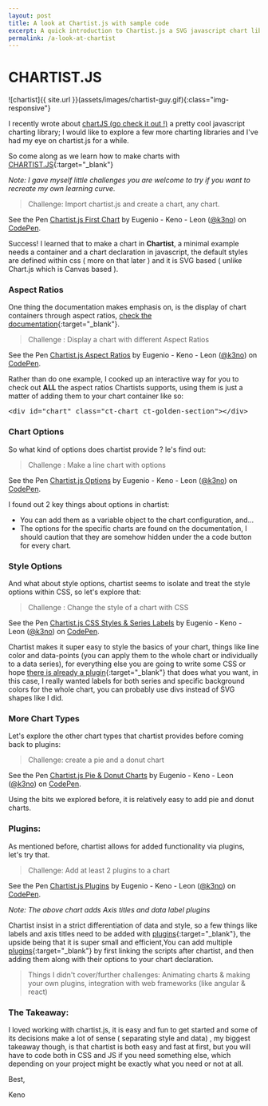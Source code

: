 ```yaml
---
layout: post
title: A look at Chartist.js with sample code
excerpt: A quick introduction to Chartist.js a SVG javascript chart library, come do some charts !
permalink: /a-look-at-chartist
---
```


<h1>CHARTIST.JS</h1>
![chartist]{{ site.url }}(assets/images/chartist-guy.gif){:class="img-responsive"}

I recently wrote about [chartJS (go check it out !)](/getting-started-with-chartjs) a pretty cool javascript charting library; I would like to explore a few more charting libraries and I've had my eye on chartist.js for a while.

So come along as we learn how to make charts with [CHARTIST.JS](https://gionkunz.github.io/chartist-js/){:target="_blank"}

<i>Note: I gave myself little challenges you are welcome to try if you want to recreate my own learning curve.</i>


>Challenge: Import chartist.js and create a chart, any chart.

<p data-height="360" data-theme-id="0" data-slug-hash="XjAJOA" data-default-tab="js,result" data-user="k3no" data-embed-version="2" class="codepen">See the Pen <a href="http://codepen.io/k3no/pen/XjAJOA/">Chartist.js First Chart</a> by Eugenio - Keno -  Leon (<a href="http://codepen.io/k3no">@k3no</a>) on <a href="http://codepen.io">CodePen</a>.</p>
<script async src="//assets.codepen.io/assets/embed/ei.js"></script>

Success! I learned that to make a chart in **Chartist**, a minimal example needs a container and a chart declaration in javascript, the default styles are defined within css ( more on that later ) and it is SVG based  ( unlike Chart.js which is Canvas based ).

<h3>Aspect Ratios</h3>

One thing the documentation makes emphasis on, is the display of chart containers through aspect ratios, [check the documentation](https://gionkunz.github.io/chartist-js/getting-started.html){:target="_blank"}.

> Challenge : Display a chart with different Aspect Ratios

<p data-height="360" data-theme-id="0" data-slug-hash="qaWdjm" data-default-tab="js,result" data-user="k3no" data-embed-version="2" class="codepen">See the Pen <a href="http://codepen.io/k3no/pen/qaWdjm/">Chartist.js Aspect Ratios</a> by Eugenio - Keno -  Leon (<a href="http://codepen.io/k3no">@k3no</a>) on <a href="http://codepen.io">CodePen</a>.</p>
<script async src="//assets.codepen.io/assets/embed/ei.js"></script>

Rather than do one example, I cooked up an interactive way for you to check out **ALL** the aspect ratios Chartists supports, using them is just a matter of adding them to your chart container like so:

   <pre>&lt;div id="chart" class="ct-chart ct-golden-section"&gt;&lt;/div&gt;</pre>


<h3>Chart Options</h3>

So what kind of options does chartist provide ? le's find out:

> Challenge : Make a line chart with options

<p data-height="360" data-theme-id="0" data-slug-hash="jrNGBR" data-default-tab="js,result" data-user="k3no" data-embed-version="2" class="codepen">See the Pen <a href="http://codepen.io/k3no/pen/jrNGBR/">Chartist.js Options</a> by Eugenio - Keno -  Leon (<a href="http://codepen.io/k3no">@k3no</a>) on <a href="http://codepen.io">CodePen</a>.</p>
<script async src="//assets.codepen.io/assets/embed/ei.js"></script>
I found out 2 key things about options in chartist:

- You can add them as a variable object to the chart configuration, and...
- The options for the specific charts are found on the documentation, I should caution that they are somehow hidden under the a code button for every chart.


<h3>Style Options</h3>

And what about style options,  chartist seems to  isolate and treat the style options within CSS, so let's explore that:

>Challenge : Change the style of a chart with CSS

<p data-height="360" data-theme-id="0" data-slug-hash="vXBpAX" data-default-tab="css,result" data-user="k3no" data-embed-version="2" class="codepen">See the Pen <a href="http://codepen.io/k3no/pen/vXBpAX/">Chartist.js CSS Styles & Series Labels</a> by Eugenio - Keno -  Leon (<a href="http://codepen.io/k3no">@k3no</a>) on <a href="http://codepen.io">CodePen</a>.</p>
<script async src="//assets.codepen.io/assets/embed/ei.js"></script>

Chartist makes it super easy to style the basics of your chart, things like line color and data-points (you can apply them to the whole chart or individually to a data series), for everything else you are going to write some CSS or hope [there is already a plugin](https://gionkunz.github.io/chartist-js/plugins.html){:target="_blank"} that does what you want, in this case, I really wanted labels for both series and specific background colors for the whole chart, you can probably use divs instead of SVG shapes like I did.

<h3>More Chart Types</h3>

Let's explore the other chart types that chartist provides before coming back to plugins:

   > Challenge: create a pie and a donut chart  

   <p data-height="600" data-theme-id="0" data-slug-hash="EgYEVw" data-default-tab="js,result" data-user="k3no" data-embed-version="2" class="codepen">See the Pen <a href="http://codepen.io/k3no/pen/EgYEVw/">Chartist.js Pie & Donut Charts</a> by Eugenio - Keno -  Leon (<a href="http://codepen.io/k3no">@k3no</a>) on <a href="http://codepen.io">CodePen</a>.</p>
   <script async src="//assets.codepen.io/assets/embed/ei.js"></script>

Using the bits we explored before, it is relatively easy to add pie and donut charts.  

<h3>Plugins:</h3>

As mentioned before, chartist allows for added functionality via plugins, let's try that.

> Challenge: Add at least 2 plugins to a chart  

<p data-height="360" data-theme-id="0" data-slug-hash="WGZVdX" data-default-tab="js,result" data-user="k3no" data-embed-version="2" class="codepen">See the Pen <a href="http://codepen.io/k3no/pen/WGZVdX/">Chartist.js Plugins</a> by Eugenio - Keno -  Leon (<a href="http://codepen.io/k3no">@k3no</a>) on <a href="http://codepen.io">CodePen</a>.</p>
<script async src="//assets.codepen.io/assets/embed/ei.js"></script>

<i>Note: The above chart adds Axis titles and data label plugins</i>

Chartist insist in a strict differentiation of data and style, so a few things like labels and axis titles need to be added with [plugins](https://gionkunz.github.io/chartist-js/plugins.html){:target="_blank"}, the upside being that it is super small and efficient,You can add multiple [plugins](https://gionkunz.github.io/chartist-js/plugins.html){:target="_blank"} by first linking the scripts after chartist, and then adding them along with their options to your chart declaration.


> Things I didn't cover/further challenges: Animating charts & making your own plugins, integration with web frameworks (like angular & react)

<h3>The Takeaway:</h3>

I loved working with chartist.js, it is easy and fun to get started and some of its decisions make a lot of sense ( separating style and data) , my biggest takeaway though, is that chartist is both easy and fast at first, but you will have to code both in CSS and JS if you need something else, which depending on your project might be exactly what you need or not at all.

Best,

Keno

